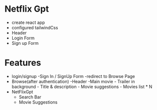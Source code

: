 # Netflix Gpt
- create react app
- configured tailwindCss
- Header
- Login Form
- Sign up Form


# Features
- login/signup
    -Sign In / SignUp Form 
    -redirect to Browse Page
- Browse(after authentication)
    -Header
    -Main movie
        - Trailer in background
        - Title & description
        - Movie suggestions
            - Movies list * N
- NetFlixGpt
    - Search Bar
    - Movie Suggestions